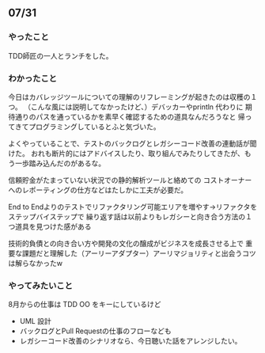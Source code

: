 ## 07/31

### やったこと
TDD師匠の一人とランチをした。

### わかったこと
今日はカバレッジツールについての理解のリフレーミングが起きたのは収穫の１つ。
（こんな風には説明してなかったけど、）デバッカーやprintln 代わりに
期待通りのパスを通っているかを素早く確認するための道具なんだろうなと
帰ってきてプログラミングしているとふと気づいた。

よくやっていることで、テストのバックログとレガシーコード改善の連動話が聞けた。
おれも断片的にはアドバイスしたり、取り組んでみたりしてきたが、もう一歩踏み込んだのがあるな。

信頼貯金がたまっていない状況での静的解析ツールと絡めての
コストオーナーへのレポーティングの仕方などはたしかに工夫が必要だ。

End to Endよりのテストでリファクタリング可能エリアを増やす→リファクタをステップバイステップで
繰り返す話は以前よりもレガシーと向き合う方法の１つ道具を見つけた感がある

技術的負債との向き合い方や開発の文化の醸成がビジネスを成長させる上で
重要な課題だと理解した（アーリーアダプター）アーリマジョリティと出会うコツは解らなかったw

### やってみたいこと
8月からの仕事は TDD OO をキーにしているけど
* UML 設計
* バックログとPull Requestの仕事のフローなども
* レガシーコード改善のシナリオなら、今日聴いた話をアレンジしたい。
